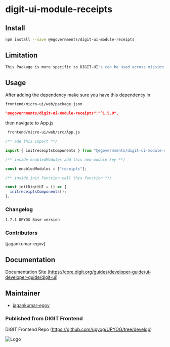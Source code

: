 
# digit-ui-module-receipts

## Install

```bash
npm install --save @egovernments/digit-ui-module-receipts
```

## Limitation

```bash
This Package is more specific to DIGIT-UI's can be used across mission's
```

## Usage

After adding the dependency make sure you have this dependency in

```bash
frontend/micro-ui/web/package.json
```

```json
"@egovernments/digit-ui-module-receipts":"^1.5.0",
```

then navigate to App.js

```bash
 frontend/micro-ui/web/src/App.js
```


```jsx
/** add this import **/

import { initreceiptsComponents } from "@egovernments/digit-ui-module-receipts";

/** inside enabledModules add this new module key **/

const enabledModules = ["receipts"];

/** inside init Function call this function **/

const initDigitUI = () => {
  initreceiptsComponents();
};
```




### Changelog

```bash
1.7.1 UPYOG Base version
```

### Contributors

[jagankumar-egov] 

## Documentation

Documentation Site (https://core.digit.org/guides/developer-guide/ui-developer-guide/digit-ui)

## Maintainer

- [jagankumar-egov](https://www.github.com/jagankumar-egov)


### Published from DIGIT Frontend 
DIGIT Frontend Repo (https://github.com/upyog/UPYOG/tree/develop)


![Logo](https://s3.ap-south-1.amazonaws.com/works-dev-asset/mseva-white-logo.png)